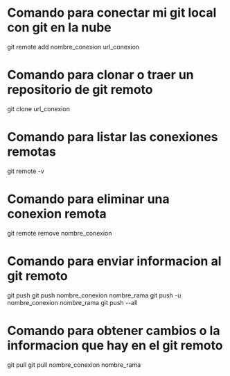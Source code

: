 # Comando para conectar mi git local con git en la nube

git remote add nombre_conexion url_conexion

# Comando para clonar o traer un repositorio de git remoto

git clone url_conexion

# Comando para listar las conexiones remotas

git remote -v

# Comando para eliminar una conexion remota

git remote remove nombre_conexion

# Comando para enviar informacion al git remoto

git push
git push nombre_conexion nombre_rama
git push -u nombre_conexion nombre_rama
git push --all

# Comando para obtener cambios o la informacion que hay en el git remoto

git pull
git pull nombre_conexion nombre_rama

